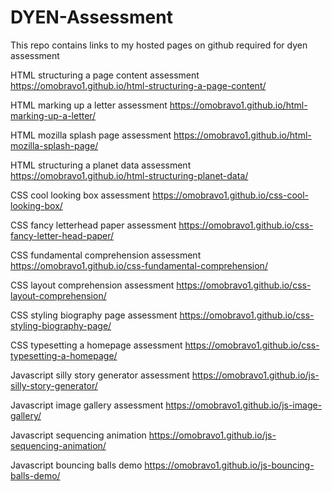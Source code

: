 # DYEN-Assessment
This repo contains links to my hosted pages on github required for dyen assessment

HTML structuring a page content assessment
https://omobravo1.github.io/html-structuring-a-page-content/

HTML marking up a letter assessment
https://omobravo1.github.io/html-marking-up-a-letter/

HTML mozilla splash page assessment
https://omobravo1.github.io/html-mozilla-splash-page/

HTML structuring a planet data assessment
https://omobravo1.github.io/html-structuring-planet-data/

CSS cool looking box assessment 
https://omobravo1.github.io/css-cool-looking-box/

CSS fancy letterhead paper assessment
https://omobravo1.github.io/css-fancy-letter-head-paper/

CSS fundamental comprehension assessment
https://omobravo1.github.io/css-fundamental-comprehension/

CSS layout comprehension assessment
https://omobravo1.github.io/css-layout-comprehension/

CSS styling biography page assessment
https://omobravo1.github.io/css-styling-biography-page/

CSS typesetting a homepage assessment
https://omobravo1.github.io/css-typesetting-a-homepage/

Javascript silly story generator assessment
https://omobravo1.github.io/js-silly-story-generator/

Javascript image gallery assessment
https://omobravo1.github.io/js-image-gallery/

Javascript sequencing animation
https://omobravo1.github.io/js-sequencing-animation/

Javascript bouncing balls demo
https://omobravo1.github.io/js-bouncing-balls-demo/
